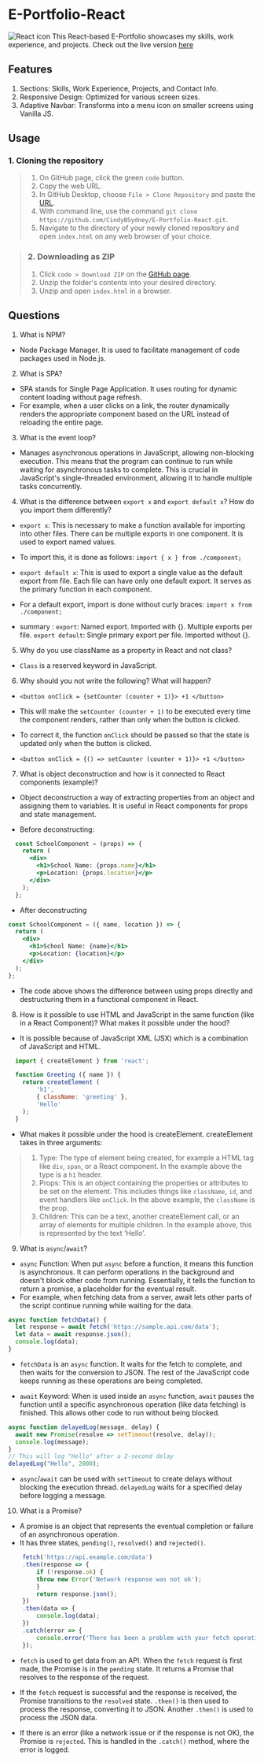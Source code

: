 # E-Portfolio-React
![React icon](/my-app/src/assets/react.png) This React-based E-Portfolio showcases my skills, work experience, and projects. Check out the live version [here](https://cindybsydney.github.io/My-Portfolio/)

## Features
1. Sections: Skills, Work Experience, Projects, and Contact Info.
2. Responsive Design: Optimized for various screen sizes.
3. Adaptive Navbar: Transforms into a menu icon on smaller screens using Vanilla JS.

## Usage
### 1. Cloning the repository
> 1. On GitHub page, click the green `code` button.
> 2. Copy the web URL.
> 3. In GitHub Desktop, choose `File > Clone Repository` and paste the [URL](https://github.com/CindyBSydney/E-Portfolio-React).
> 4. With command line, use the command `git clone https://github.com/CindyBSydney/E-Portfolio-React.git`.
> 5. Navigate to the directory of your newly cloned repository and open `index.html` on any web browser of your choice.

> ### 2. Downloading as ZIP
> 1. Click `code > Download ZIP` on the [GitHub page](https://github.com/CindyBSydney/E-Portfolio-React).
> 2. Unzip the folder's contents into your desired directory.
> 3. Unzip and open `index.html` in a browser.

## Questions 
1. What is NPM? 
- Node Package Manager. It is used to facilitate management of code packages used in Node.js. 

2. What is SPA? 
- SPA stands for Single Page Application. It uses routing for dynamic content loading without page refresh. 
- For example, when a user clicks on a link, the router dynamically renders the appropriate component based on the URL instead of reloading the entire page. 

3. What is the event loop? 
- Manages asynchronous operations in JavaScript, allowing non-blocking execution. This means that the program can continue to run while waiting for asynchronous tasks to complete. This is crucial in JavaScript's single-threaded environment, allowing it to handle multiple tasks concurrently. 

4. What is the difference between `export x` and `export default x`? How do you import them differently?
- `export x`: This is necessary to make a function available for importing into other files. There can be multiple exports in one component. It is used to export named values. 
- To import this, it is done as follows:
    `import { x } from ./component;`

- `export default x`: This is used to export a single value as the default export from file. Each file can have only one default export. It serves as the primary function in each component. 
- For a default export, import is done without curly braces: 
    `import x from ./component;`

- summary : `export`: Named export. Imported with {}. Multiple exports per file.
            `export default`: Single primary export per file. Imported without {}.

5. Why do you use className as a property in React and not class? 
- `Class` is a reserved keyword in JavaScript.

6. Why should you not write the following? What will happen?

- `<button onClick = {setCounter (counter + 1)}> +1 </button>`

- This will make the `setCounter (counter + 1)` to be executed every time the component renders, rather than only when the button is clicked. 
- To correct it, the function `onClick` should be passed so that the state is updated only when the button is clicked.
- `<button onClick = {() => setCounter (counter + 1)}> +1 </button>`

7. What is object deconstruction and how is it connected to React components (example)?
- Object deconstruction a way of extracting properties from an object and assigning them to variables. It is useful in React components for props and state management.

- Before deconstructing:

```jsx
  const SchoolComponent = (props) => {
    return (
      <div>
        <h1>School Name: {props.name}</h1>
        <p>Location: {props.location}</p>
      </div>
    );
  };
```

- After deconstructing

```jsx
const SchoolComponent = ({ name, location }) => {
  return (
    <div>
      <h1>School Name: {name}</h1>
      <p>Location: {location}</p>
    </div>
  );
};

```
- The code above shows the difference between using props directly and destructuring them in a functional component in React.

8. How is it possible to use HTML and JavaScript in the same function (like in a React Component)? What makes it possible under the hood?
- It is possible because of JavaScript XML (JSX) which is a combination of JavaScript and HTML. 

```jsx
  import { createElement } from 'react';

  function Greeting ({ name }) {
    return createElement (
        'h1',
        { className: 'greeting' },
        'Hello'
    );
  }
```
- What makes it possible under the hood is createElement. createElement takes in three arguments:
> 1. Type: The type of element being created, for example a HTML tag like `div`, `span`, or a React component. In the example above the type is a `h1` header. 
> 2. Props: This is an object containing the properties or attributes to be set on the element. This includes things like `className`, `id`, and event handlers like `onClick`. In the above example, the `className` is the prop. 
> 3. Children: This can be a text, another createElement call, or an array of elements for multiple children. In the example above, this is represented by the text ‘Hello’.

9. What is `async`/`await`? 

- `async` Function: When put `async` before a function, it means this function is asynchronous. It can perform operations in the background and doesn't block other code from running. Essentially, it tells the function to return a promise, a placeholder for the eventual result.
- For example, when fetching data from a server, await lets other parts of the script continue running while waiting for the data.

```js
async function fetchData() {
  let response = await fetch('https://sample.api.com/data');
  let data = await response.json();
  console.log(data);
}
```
- `fetchData` is an `async` function. It waits for the fetch to complete, and then waits for the conversion to JSON. The rest of the JavaScript code keeps running as these operations are being completed.

- `await` Keyword: When is used inside an `async` function, `await` pauses the function until a specific asynchronous operation (like data fetching) is finished. This allows other code to run without being blocked.

```js
async function delayedLog(message, delay) {
  await new Promise(resolve => setTimeout(resolve, delay));
  console.log(message);
}
// This will log "Hello" after a 2-second delay
delayedLog("Hello", 2000);

```
- `async`/`await` can be used with `setTimeout` to create delays without blocking the execution thread. `delayedLog` waits for a specified delay before logging a message.


10. What is a Promise? 
- A promise is an object that represents the eventual completion or failure of an asynchronous operation. 
- It has three states, `pending()`, `resolved()` and `rejected()`. 

```js
    fetch('https://api.example.com/data')
    .then(response => {
        if (!response.ok) {
        throw new Error('Network response was not ok');
        }
        return response.json();
    })
    .then(data => {
        console.log(data); 
    })
    .catch(error => {
        console.error('There has been a problem with your fetch operation:', error);
    });
```

- `fetch` is used to get data from an API. When the `fetch` request is first made, the Promise is in the `pending` state. It returns a Promise that resolves to the response of the request. 

- If the `fetch` request is successful and the response is received, the Promise transitions to the `resolved` state. `.then()` is then used to process the response, converting it to JSON. Another `.then()` is used to process the JSON data. 

- If there is an error (like a network issue or if the response is not OK), the Promise is `rejected`. This is handled in the `.catch()` method, where the error is logged.






